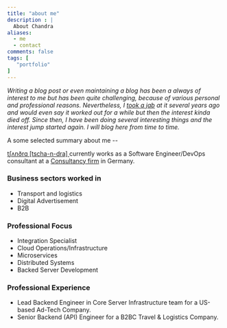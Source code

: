 ```yaml
---
title: "about me"
description : |
  About Chandra 
aliases:
  - me
  - contact
comments: false
tags: [
   "portfolio"
]
---
```

_Writing a blog post or even maintaining a blog has been a always of interest to me but has been quite challenging, because of various personal and professional reasons. Nevertheless, I [took a jab](http://rand0mbitsandbytes.blogspot.com/) at it several years ago and would even say it worked out for a while but then the interest kinda died off.  Since then, I have been doing several interesting things and the interest jump started again. I will blog here from time to time._

A some selected summary about me --

[tʃʌnðrɑ [tscha-n-dra] ](http://ipa-reader.xyz/?text=tʃʌnðrɑ&voice=Joey) currently works as a Software Engineer/DevOps consultant at a [Consultancy firm](#) in Germany.

### Business sectors worked in 
* Transport and logistics
* Digital Advertisement  
* B2B

### Professional Focus 
* Integration Specialist
* Cloud Operations/Infrastructure
* Microservices
* Distributed Systems
* Backed Server Development

### Professional Experience
* Lead Backend Engineer in Core Server Infrastructure team for a US-based Ad-Tech Company.
* Senior Backend (API) Engineer for a B2BC Travel & Logistics Company.
